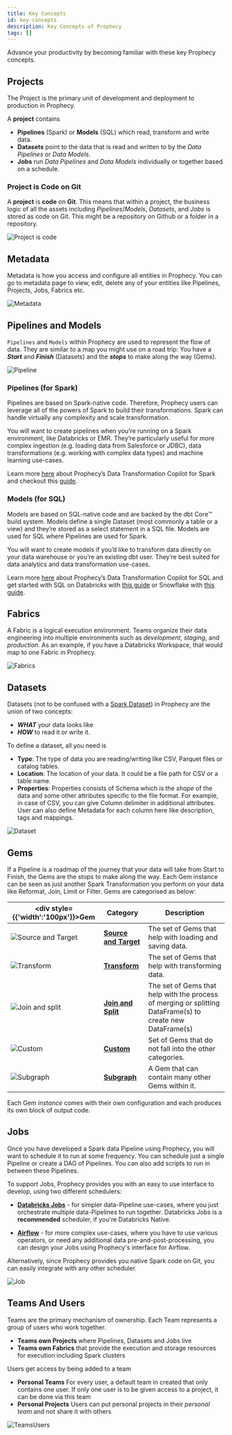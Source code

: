 ```yaml
---
title: Key Concepts
id: key-concepts
description: Key Concepts of Prophecy
tags: []
---
```


Advance your productivity by becoming familiar with these key Prophecy concepts.

## Projects

The Project is the primary unit of development and deployment to production in Prophecy.

A **project** contains

- **Pipelines** (Spark) or **Models** (SQL) which read, transform and write data.
- **Datasets** point to the data that is read and written to by the _Data Pipelines_ or _Data Models_.
- **Jobs** run _Data Pipelines_ and _Data Models_ individually or together based on a schedule.

### Project is Code on Git

A **project** is **code** on **Git**. This means that within a project, the business logic of all the assets including _Pipelines_/_Models_, _Datasets_, and _Jobs_ is stored as code on Git. This might be a repository on Github or a folder in a repository.

![Project is code](img/project_is_code.png)

## Metadata

Metadata is how you access and configure all entities in Prophecy. You can go to metadata page to view, edit, delete any of your entities like Pipelines, Projects, Jobs, Fabrics etc.

![Metadata](img/metadata.png)

## Pipelines and Models

`Pipelines` and `Models` within Prophecy are used to represent the flow of data. They are similar to a map you might use on a road trip: You have a **_Start_** and **_Finish_** (Datasets) and the **_stops_** to make along the way (Gems).

![Pipeline](img/pipeline.png)

### Pipelines (for Spark)

Pipelines are based on Spark-native code. Therefore, Prophecy users can leverage all of the powers of Spark to build their transformations. Spark can handle virtually any complexity and scale transformation.

You will want to create pipelines when you’re running on a Spark environment, like Databricks or EMR. They’re particularly useful for more complex ingestion (e.g. loading data from Salesforce or JDBC), data transformations (e.g. working with complex data types) and machine learning use-cases.

Learn more [here](../low-code-spark) about Prophecy’s Data Transformation Copilot for Spark and checkout this [guide](/docs/getting-started/getting-started-with-low-code-spark.md).

### Models (for SQL)

Models are based on SQL-native code and are backed by the dbt Core™️ build system. Models define a single Dataset (most commonly a table or a view) and they’re stored as a select statement in a SQL file. Models are used for SQL where Pipelines are used for Spark.

You will want to create models if you’d like to transform data directly on your data warehouse or you’re an existing dbt user. They’re best suited for data analytics and data transformation use-cases.

Learn more [here](../SQL/copilot-for-sql) about Prophecy’s Data Transformation Copilot for SQL and get started with SQL on Databricks with [this guide](/docs/getting-started/getting-started-with-low-code-sql.md) or Snowflake with [this guide](/docs/getting-started/getting-started-sql-snowflake.md).

## Fabrics

A Fabric is a logical execution environment. Teams organize their data engineering into multiple environments such as _development_, _staging_, and _production_.
As an example, if you have a Databricks Workspace, that would map to one Fabric in Prophecy.

![Fabrics](img/fabrics_details.png)

## Datasets

Datasets (not to be confused with a [Spark Dataset](https://spark.apache.org/docs/3.1.3/api/scala/org/apache/spark/sql/Dataset.html)) in Prophecy are the union of two concepts:

- **_WHAT_** your data looks like
- **_HOW_** to read it or write it.

To define a dataset, all you need is

- **Type**: The type of data you are reading/writing like CSV, Parquet files or catalog tables.
- **Location**: The location of your data. It could be a file path for CSV or a table name.
- **Properties**: Properties consists of Schema which is the _shape_ of the data and some other attributes specific to the file format. For example, in case of CSV, you can give Column delimiter in additional attributes. User can also define Metadata for each column here like description, tags and mappings.

![Dataset](img/dataset.png)

## Gems

If a Pipeline is a roadmap of the journey that your data will take from Start to Finish, the Gems are the stops to make along the way. Each Gem instance can be seen as just another Spark Transformation you perform on your data like Reformat, Join, Limit or Filter.
Gems are categorised as below:

| <div style={{'width':'100px'}}>Gem</div>   | Category                                                     | Description                                                                                                |
| ------------------------------------------ | ------------------------------------------------------------ | ---------------------------------------------------------------------------------------------------------- |
| ![Source and Target](img/SourceTarget.png) | [**Source and Target**](/low-code-spark/gems/source-target/) | The set of Gems that help with loading and saving data.                                                    |
| ![Transform](img/Transform.png)            | [**Transform**](/low-code-spark/gems/transform/)             | The set of Gems that help with transforming data.                                                          |
| ![Join and split](img/JoinSplit.png)       | [**Join and Split**](/low-code-spark/gems/join-split/)       | The set of Gems that help with the process of merging or splitting DataFrame(s) to create new DataFrame(s) |
| ![Custom](img/Custom.png)                  | [**Custom**](/low-code-spark/gems/custom/)                   | Set of Gems that do not fall into the other categories.                                                    |
| ![Subgraph](img/Subgraph.png)              | [**Subgraph**](/low-code-spark/gems/subgraph/)               | A Gem that can contain many other Gems within it.                                                          |

Each Gem _instance_ comes with their own configuration and each produces its own block of output code.

## Jobs

Once you have developed a Spark data Pipeline using Prophecy, you will want to schedule it to run at some frequency. You can schedule just a single Pipeline or create a DAG of Pipelines. You can also add scripts to run in between these Pipelines.

To support Jobs, Prophecy provides you with an easy to use interface to develop, using two different schedulers:

- **[Databricks Jobs](../low-code-jobs/databricks-jobs)** - for simpler data-Pipeline use-cases, where you just
  orchestrate multiple data-Pipelines to run together. Databricks Jobs is a **recommended** scheduler, if you're
  Databricks Native.

- **[Airflow](/docs/low-code-jobs/airflow/airflow.md)** - for more complex use-cases, where you have to use various operators, or need
  any additional data pre-and-post-processing, you can design your Jobs using Prophecy's interface for Airflow.

Alternatively, since Prophecy provides you native Spark code on Git, you can easily integrate with any other scheduler.

![Job](img/Job.png)

## Teams And Users

Teams are the primary mechanism of ownership. Each Team represents a group of users who work together.

- **Teams own Projects** where Pipelines, Datasets and Jobs live
- **Teams own Fabrics** that provide the execution and storage resources for execution including Spark clusters

Users get access by being added to a team

- **Personal Teams** For every user, a default team in created that only contains one user. If only one user is to be given access to a project, it can be done via this team
- **Personal Projects** Users can put personal projects in their _personal team_ and not share it with others

![TeamsUsers](img/team_page.png)
